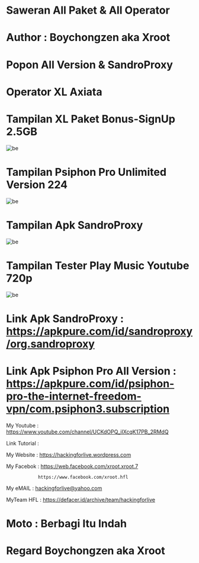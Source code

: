 # Saweran All Paket & All Operator

# Author : Boychongzen aka Xroot

# Popon All Version & SandroProxy

# Operator XL Axiata

# Tampilan XL Paket Bonus-SignUp 2.5GB
![be](https://raw.githubusercontent.com/boychongzen18/SandroProxy-Android/master/kipli.jpg)
# Tampilan Psiphon Pro Unlimited Version 224
![be](https://raw.githubusercontent.com/boychongzen18/SandroProxy-Android/master/popon.jpg)
# Tampilan Apk SandroProxy
![be](https://raw.githubusercontent.com/boychongzen18/SandroProxy-Android/master/proxy.jpg)
# Tampilan Tester Play Music Youtube 720p
![be](https://raw.githubusercontent.com/boychongzen18/SandroProxy-Android/master/yt.jpg)

# Link Apk SandroProxy : https://apkpure.com/id/sandroproxy/org.sandroproxy

# Link Apk Psiphon Pro All Version : https://apkpure.com/id/psiphon-pro-the-internet-freedom-vpn/com.psiphon3.subscription

My Youtube    : https://www.youtube.com/channel/UCKdOPQ_iIXcqK17PB_2RMdQ

Link Tutorial : 


My Website    : https://hackingforlive.wordpress.com

My Facebok    : https://web.facebook.com/xroot.xroot.7

                https://www.facebook.com/xroot.hfl

My eMAIL      : hackingforlive@yahoo.com

MyTeam HFL    : https://defacer.id/archive/team/hackingforlive

# Moto : Berbagi Itu Indah

# Regard Boychongzen aka Xroot

